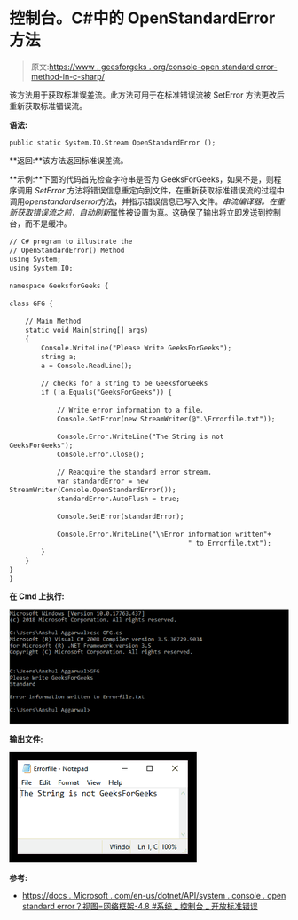 # 控制台。C#中的 OpenStandardError 方法

> 原文:[https://www . geesforgeks . org/console-open standard error-method-in-c-sharp/](https://www.geeksforgeeks.org/console-openstandarderror-method-in-c-sharp/)

该方法用于获取标准误差流。此方法可用于在标准错误流被 SetError 方法更改后重新获取标准错误流。

**语法:**

```
public static System.IO.Stream OpenStandardError ();
```

**返回:**该方法返回标准误差流。

**示例:**下面的代码首先检查字符串是否为 GeeksForGeeks，如果不是，则程序调用 *SetError* 方法将错误信息重定向到文件，在重新获取标准错误流的过程中调用*openstandardserror*方法，并指示错误信息已写入文件。*串流编译器。在重新获取错误流之前，自动刷新*属性被设置为真。这确保了输出将立即发送到控制台，而不是缓冲。

```
// C# program to illustrate the 
// OpenStandardError() Method
using System;
using System.IO;

namespace GeeksforGeeks {

class GFG {

    // Main Method
    static void Main(string[] args)
    {
        Console.WriteLine("Please Write GeeksForGeeks");
        string a;
        a = Console.ReadLine();

        // checks for a string to be GeeksforGeeks
        if (!a.Equals("GeeksForGeeks")) { 

            // Write error information to a file.
            Console.SetError(new StreamWriter(@".\Errorfile.txt"));

            Console.Error.WriteLine("The String is not GeeksForGeeks");
            Console.Error.Close();

            // Reacquire the standard error stream.
            var standardError = new StreamWriter(Console.OpenStandardError());
            standardError.AutoFlush = true;

            Console.SetError(standardError);

            Console.Error.WriteLine("\nError information written"+
                                             " to Errorfile.txt");
        }
    }
}
}
```

**在 Cmd 上执行:**

[![](img/4a6c9cabbd719d35579f72428b86ebcc.png)](https://media.geeksforgeeks.org/wp-content/uploads/20190503123804/openstandarderror-method.png)

**输出文件:**

[![](img/86bae67ab83981b16d1a24028e636237.png)](https://media.geeksforgeeks.org/wp-content/uploads/20190503123802/errorfile.png)

**参考:**

*   [https://docs . Microsoft . com/en-us/dotnet/API/system . console . open standard error？视图=网络框架-4.8 #系统 _ 控制台 _ 开放标准错误](https://docs.microsoft.com/en-us/dotnet/api/system.console.openstandarderror?view=netframework-4.8#System_Console_OpenStandardError)